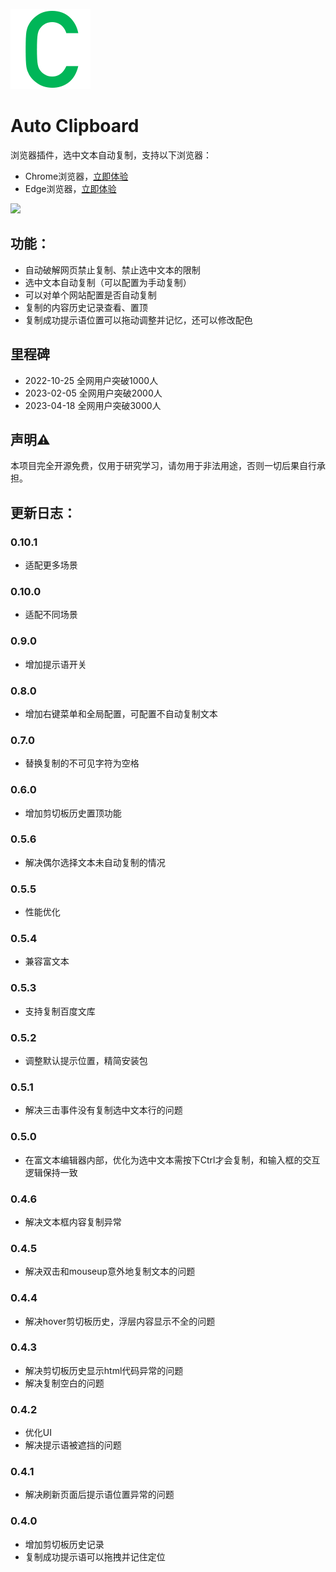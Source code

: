 ![logo](/extension/images/icon@128.png)
# Auto Clipboard

浏览器插件，选中文本自动复制，支持以下浏览器：

* Chrome浏览器，[立即体验](https://chrome.google.com/webstore/detail/auto-clipboard/inhnhgihdkbalmmojcbpalkkmhkmcdjm)
* Edge浏览器，[立即体验](https://microsoftedge.microsoft.com/addons/detail/%E8%87%AA%E5%8A%A8%E5%89%AA%E5%88%87%E6%9D%BF/oecjpmpbghigjifackhbapkamgaemnkj)

<img src="https://user-images.githubusercontent.com/9384140/189513314-5258a8d9-28a8-49b3-b4f5-9d43bc85fe7f.png" width="400" />

## 功能：  
* 自动破解网页禁止复制、禁止选中文本的限制
* 选中文本自动复制（可以配置为手动复制）
* 可以对单个网站配置是否自动复制
* 复制的内容历史记录查看、置顶
* 复制成功提示语位置可以拖动调整并记忆，还可以修改配色

## 里程碑
* 2022-10-25 全网用户突破1000人
* 2023-02-05 全网用户突破2000人
* 2023-04-18 全网用户突破3000人

## 声明⚠️
本项目完全开源免费，仅用于研究学习，请勿用于非法用途，否则一切后果自行承担。
  
## 更新日志：  
### 0.10.1
* 适配更多场景
### 0.10.0 
* 适配不同场景
### 0.9.0 
* 增加提示语开关
### 0.8.0 
* 增加右键菜单和全局配置，可配置不自动复制文本
### 0.7.0
* 替换复制的不可见字符为空格
### 0.6.0
* 增加剪切板历史置顶功能
### 0.5.6
* 解决偶尔选择文本未自动复制的情况

### 0.5.5
* 性能优化
### 0.5.4
* 兼容富文本

### 0.5.3
* 支持复制百度文库
### 0.5.2
* 调整默认提示位置，精简安装包
### 0.5.1
* 解决三击事件没有复制选中文本行的问题
### 0.5.0
* 在富文本编辑器内部，优化为选中文本需按下Ctrl才会复制，和输入框的交互逻辑保持一致

### 0.4.6
* 解决文本框内容复制异常

### 0.4.5
* 解决双击和mouseup意外地复制文本的问题

### 0.4.4

* 解决hover剪切板历史，浮层内容显示不全的问题

### 0.4.3

* 解决剪切板历史显示html代码异常的问题
* 解决复制空白的问题

### 0.4.2

* 优化UI
* 解决提示语被遮挡的问题

### 0.4.1

* 解决刷新页面后提示语位置异常的问题

### 0.4.0

* 增加剪切板历史记录
* 复制成功提示语可以拖拽并记住定位

